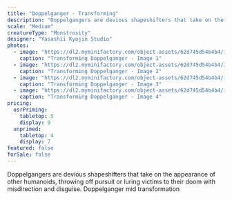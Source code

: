 ```yaml
---
title: "Doppelganger - Transforming"
description: "Doppelgangers are devious shapeshifters that take on the appearance of other humanoids, throwing off pursuit or luring victims to their doom with misdirection and disguise. Doppelganger mid transformation"
scale: "Medium"
creatureType: "Monstrosity"
designer: "Yasashii Kyojin Studio"
photos:
  - image: "https://dl2.myminifactory.com/object-assets/62d745d54b4b4/images/720X720-doppelganger-02-ps.jpg"
    caption: "Transforming Doppelganger - Image 1"
  - image: "https://dl2.myminifactory.com/object-assets/62d745d54b4b4/images/720X720-doppleganger-2-2.jpg"
    caption: "Transforming Doppelganger - Image 2"
  - image: "https://dl2.myminifactory.com/object-assets/62d745d54b4b4/images/720X720-doppleganger-2.jpg"
    caption: "Transforming Doppelganger - Image 3"
  - image: "https://dl2.myminifactory.com/object-assets/62d745d54b4b4/images/720X720-doppleganger-2-1.jpg"
    caption: "Transforming Doppelganger - Image 4"
pricing:
  osrPriming:
    tabletop: 5
    display: 9
  unprimed:
    tabletop: 4
    display: 7
featured: false
forSale: false
---
```


Doppelgangers are devious shapeshifters that take on the appearance of other humanoids, throwing off pursuit or luring victims to their doom with misdirection and disguise. Doppelganger mid transformation